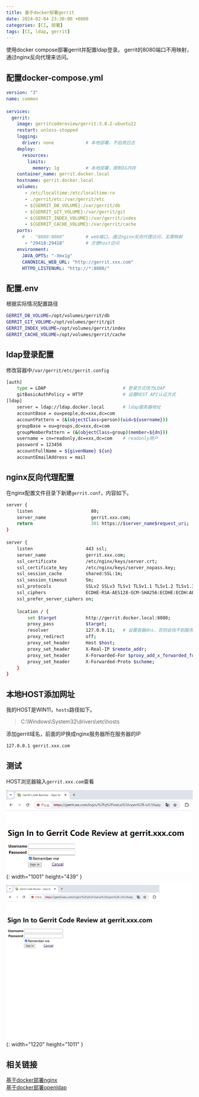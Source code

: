 ```yaml
---
title: 基于docker部署gerrit
date: 2024-02-04 23:30:00 +0800
categories: [CI, 部署]
tags: [CI, ldap, gerrit]
---
```

使用docker compose部署gerrit并配置ldap登录。
gerrit的8080端口不用映射，通过nginx反向代理来访问。
## 配置docker-compose.yml
```yaml
version: "3"
name: common

services:
  gerrit:
    image: gerritcodereview/gerrit:3.8.2-ubuntu22
    restart: unless-stopped
    logging:
      driver: none            # 本地部署，不启用日志
    deploy:
      resources:
        limits:
          memory: 1g          # 本地部署，限制1G内存
    container_name: gerrit.docker.local
    hostname: gerrit.docker.local
    volumes:
       - /etc/localtime:/etc/localtime:ro
       - ./gerrit/etc:/var/gerrit/etc
       - ${GERRIT_DB_VOLUME}:/var/gerrit/db
       - ${GERRIT_GIT_VOLUME}:/var/gerrit/git
       - ${GERRIT_INDEX_VOLUME}:/var/gerrit/index
       - ${GERRIT_CACHE_VOLUME}:/var/gerrit/cache
    ports:
      #  - "8080:8080"        # web端口，通过nginx反向代理访问，无需映射
       - "29418:29418"        # 方便host访问
    environment:
      JAVA_OPTS: "-Xmx1g"
      CANONICAL_WEB_URL: "http://gerrit.xxx.com"
      HTTPD_LISTENURL: "http://*:8080/"
```
## 配置.env
根据实际情况配置路径
```sh
GERRIT_DB_VOLUME=/opt/volumes/gerrit/db
GERRIT_GIT_VOLUME=/opt/volumes/gerrit/git
GERRIT_INDEX_VOLUME=/opt/volumes/gerrit/index
GERRIT_CACHE_VOLUME=/opt/volumes/gerrit/cache
```
## ldap登录配置
修改容器中`/var/gerrit/etc/gerrit.config`
```sh
[auth]
	type = LDAP                             # 登录方式改为LDAP
	gitBasicAuthPolicy = HTTP               # 设置REST API认证方式
[ldap]
	server = ldap://ldap.docker.local       # ldap服务器地址
	accountBase = ou=people,dc=xxx,dc=com
	accountPattern = (&(objectClass=person)(uid=${username}))
	groupBase = ou=groups,dc=xxx,dc=com
	groupMemberPattern = (&(objectClass=group)(member=${dn}))
	username = cn=readonly,dc=xxx,dc=com    # readonly用户
	password = 123456
	accountFullName = ${givenName} ${sn}
	accountEmailAddress = mail
```
## nginx反向代理配置
在nginx配置文件目录下新建`gerrit.conf`，内容如下。
```sh
server {
    listen                      80;
    server_name                 gerrit.xxx.com;
    return                      301 https://$server_name$request_uri;
}

server {
    listen                    443 ssl;
    server_name               gerrit.xxx.com;
    ssl_certificate           /etc/nginx/keys/server.crt;
    ssl_certificate_key       /etc/nginx/keys/server_nopass.key;
    ssl_session_cache         shared:SSL:1m;
    ssl_session_timeout       5m;
    ssl_protocols             SSLv2 SSLv3 TLSv1 TLSv1.1 TLSv1.2 TLSv1.3;
    ssl_ciphers               ECDHE-RSA-AES128-GCM-SHA256:ECDHE:ECDH:AES:HIGH:!NULL:!aNULL:!MD5:!ADH:!RC4;
    ssl_prefer_server_ciphers on;

    location / {
        set $target           http://gerrit.docker.local:8080;
        proxy_pass            $target;
        resolver              127.0.0.11;   # 设置容器dns，否则会找不到服务器
        proxy_redirect        off; 
        proxy_set_header      Host $host; 
        proxy_set_header      X-Real-IP $remote_addr; 
        proxy_set_header      X-Forwarded-For $proxy_add_x_forwarded_for;
        proxy_set_header      X-Forwarded-Proto $scheme;
    }
}
```
## 本地HOST添加网址
我的HOST是WIN11，`hosts`路径如下。
> C:\Windows\System32\drivers\etc\hosts

添加gerrit域名，前面的IP换成nginx服务器所在服务器的IP
```sh
127.0.0.1 gerrit.xxx.com
```
## 测试
HOST浏览器输入`gerrit.xxx.com`查看

![Desktop View](/static/images/202402/20240204_01.jpg){: width="1001" height="439" }

![Desktop View](/static/images/202402/20240204_02.jpg){: width="1220" height="1011" }

## 相关链接
[基于docker部署nginx](/posts/基于docker部署nginx/)  
[基于docker部署openldap](/posts/基于docker部署openldap/)  